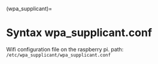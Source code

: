 (wpa_supplicant)=
# Syntax wpa_supplicant.conf

Wifi configuration file on the raspberry pi. path: `/etc/wpa_supplicant/wpa_supplicant.conf`

